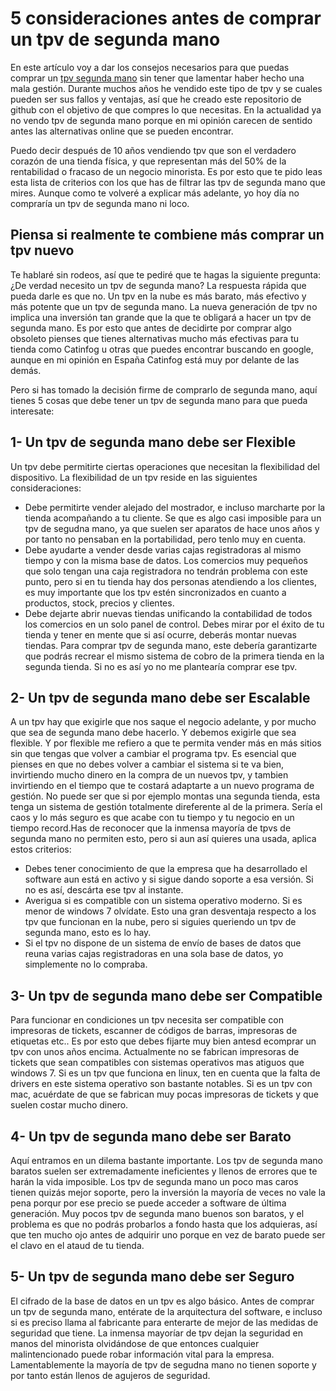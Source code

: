 # 5 consideraciones antes de comprar un tpv de segunda mano
En este artículo voy a dar los consejos necesarios para que puedas comprar un [tpv segunda mano](https://catinfog.com/tpv-segunda-mano.html) sin tener que lamentar haber hecho una mala gestión. Durante muchos años he vendido este tipo de tpv y se cuales pueden ser sus fallos y ventajas, así que he creado este repositorio de github con el objetivo de que compres lo que necesitas. En la actualidad ya no vendo tpv de segunda mano porque en mi opinión carecen de sentido antes las alternativas online que se pueden encontrar.

Puedo decir después de 10 años vendiendo tpv que son el verdadero corazón de una tienda física, y que representan más del 50% de la rentabilidad o fracaso de un negocio minorista. Es por esto que te pido leas esta lista de criterios con los que has de filtrar las tpv de segunda mano que mires. Aunque como te volveré a explicar más adelante, yo hoy día no compraría un tpv de segunda mano ni loco.

## Piensa si realmente te combiene más comprar un tpv nuevo
Te hablaré sin rodeos, así que te pediré que te hagas la siguiente pregunta: ¿De verdad necesito un tpv de segunda mano? La respuesta rápida que pueda darle es que no. Un tpv en la nube es más barato, más efectivo y más potente que un tpv de segunda mano. La nueva generación de tpv no implica una inversión tan grande que la que te obligará a hacer un tpv de segunda mano. Es por esto que antes de decidirte por comprar algo obsoleto pienses que tienes alternativas mucho más efectivas para tu tienda como Catinfog u otras que puedes encontrar buscando en google, aunque en mi opinión en España Catinfog está muy por delante de las demás.

Pero si has tomado la decisión firme de comprarlo de segunda mano, aquí tienes 5 cosas que debe tener un tpv de segunda mano para que pueda interesate:

## 1- Un tpv de segunda mano debe ser Flexible
Un tpv debe permitirte ciertas operaciones que necesitan la flexibilidad del dispositivo. La flexibilidad de un tpv reside en las siguientes consideraciones:
- Debe permitirte vender alejado del mostrador, e incluso marcharte por la tienda acompañando a tu cliente. Se que es algo casi imposible para un tpv de segudna mano, ya que suelen ser aparatos de hace unos años y por tanto no pensaban en la portabilidad, pero tenlo muy en cuenta. 
- Debe ayudarte a vender desde varias cajas registradoras al mismo tiempo y con la misma base de datos. Los comercios muy pequeños que solo tengan una caja registradora no tendrán problema con este punto, pero si en tu tienda hay dos personas atendiendo a los clientes, es muy importante que los tpv estén sincronizados en cuanto a productos, stock, precios y clientes.
- Debe dejarte abrir nuevas tiendas unificando la contabilidad de todos los comercios en un solo panel de control. Debes mirar por el éxito de tu tienda y tener en mente que si así ocurre, deberás montar nuevas tiendas. Para comprar tpv de segunda mano, este debería garantizarte que podrás recrear el mismo sistema de cobro de la primera tienda en la segunda tienda. Si no es así yo no me plantearía comprar ese tpv.


## 2- Un tpv de segunda mano debe ser Escalable
A un tpv hay que exigirle que nos saque el negocio adelante, y por mucho que sea de segunda mano debe hacerlo. Y debemos exigirle que sea flexible. Y por flexible me refiero a que te permita vender más en más sitios sin que tengas que volver a cambiar el programa tpv. Es esencial que pienses en que no debes volver a cambiar el sistema si te va bien, invirtiendo mucho dinero en la compra de un nuevos tpv, y tambien invirtiendo en el tiempo que te costará adaptarte a un nuevo programa de gestión. No puede ser que si por ejemplo montas una segunda tienda, esta tenga un sistema de gestión totalmente direferente al de la primera. Sería el caos y lo más seguro es que acabe con tu tiempo y tu negocio en un tiempo record.Has de reconocer que la inmensa mayoría de tpvs de segunda mano no permiten esto, pero si aun así quieres una usada, aplica estos criterios:
- Debes tener conocimiento de que la empresa que ha desarrollado el software aun está en activo y si sigue dando soporte a esa versión. Si no es así, descárta ese tpv al instante.
- Averigua si es compatible con un sistema operativo moderno. Si es menor de windows 7 olvídate. Esto una gran desventaja respecto a los tpv que funcionan en la nube, pero si siguies queriendo un tpv de segunda mano, esto es lo hay.
- Si el tpv no dispone de un sistema de envío de bases de datos que reuna varias cajas registradoras en una sola base de datos, yo simplemente no lo compraba.

## 3- Un tpv de segunda mano debe ser Compatible
Para funcionar en condiciones un tpv necesita ser compatible con impresoras de tickets, escanner de códigos de barras, impresoras de etiquetas etc.. Es por esto que debes fijarte muy bien antesd ecomprar un tpv con unos años encima. Actualmente no se fabrican impresoras de tickets que sean compatibles con sistemas operativos mas atiguos que windows 7. Si es un tpv que funciona en linux, ten en cuenta que la falta de drivers en este sistema operativo son bastante notables. Si es un tpv con mac, acuérdate de que se fabrican muy pocas impresoras de tickets y que suelen costar mucho dinero.

## 4- Un tpv de segunda mano debe ser Barato
Aquí entramos en un dilema bastante importante. Los tpv de segunda mano baratos suelen ser extremadamente ineficientes y llenos de errores que te harán la vida imposible. Los tpv de segunda mano un poco mas caros tienen quizás mejor soporte, pero la inversión la mayoría de veces no vale la pena porqur por ese precio se puede acceder a software de última generación. Muy pocos tpv de segunda mano buenos son baratos, y el problema es que no podrás probarlos a fondo hasta que los adquieras, así que ten mucho ojo antes de adquirir uno porque en vez de barato puede ser el clavo en el ataud de tu tienda.

## 5- Un tpv de segunda mano debe ser Seguro
El cifrado de la base de datos en un tpv es algo básico. Antes de comprar un tpv de segunda mano, entérate de la arquitectura del software, e incluso si es preciso llama al fabricante para enterarte de mejor de las medidas de seguridad que tiene. La inmensa mayoríar de tpv dejan la seguridad en manos del minorista olvidándose de que entonces cualquier malintencionado puede robar información vital para la empresa. Lamentablemente la mayoría de tpv de segudna mano no tienen soporte y por tanto están llenos de agujeros de seguridad.

